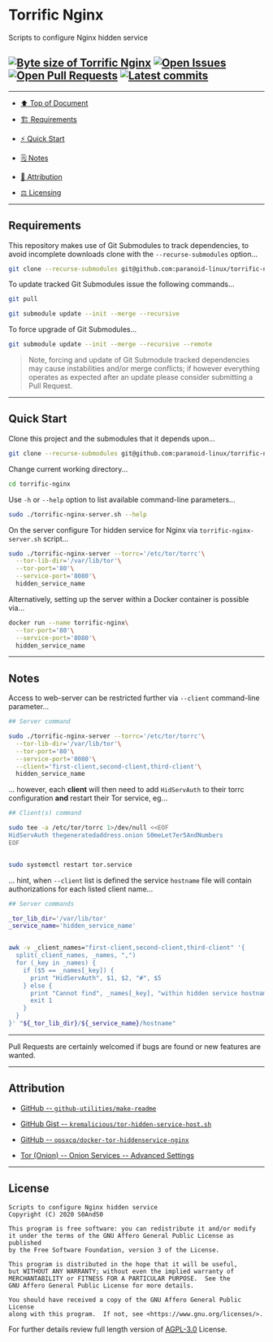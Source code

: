 # Torrific Nginx
[heading__top]:
  #torrific-nginx
  "&#x2B06; Scripts to configure Nginx hidden service"


Scripts to configure Nginx hidden service

## [![Byte size of Torrific Nginx][badge__master__torrific_nginx__source_code]][torrific_nginx__master__source_code] [![Open Issues][badge__issues__torrific_nginx]][issues__torrific_nginx] [![Open Pull Requests][badge__pull_requests__torrific_nginx]][pull_requests__torrific_nginx] [![Latest commits][badge__commits__torrific_nginx__master]][commits__torrific_nginx__master]

---


- [:arrow_up: Top of Document][heading__top]

- [:building_construction: Requirements][heading__requirements]

- [:zap: Quick Start][heading__quick_start]

- [&#x1F5D2; Notes][heading__notes]

- [:card_index: Attribution][heading__attribution]

- [:balance_scale: Licensing][heading__license]


---


## Requirements
[heading__requirements]:
  #requirements
  "&#x1F3D7; Prerequisites and/or dependencies that this project needs to function properly"


This repository makes use of Git Submodules to track dependencies, to avoid incomplete downloads clone with the `--recurse-submodules` option...


```Bash
git clone --recurse-submodules git@github.com:paranoid-linux/torrific-nginx.git
```


To update tracked Git Submodules issue the following commands...


```Bash
git pull

git submodule update --init --merge --recursive
```


To force upgrade of Git Submodules...


```Bash
git submodule update --init --merge --recursive --remote
```


> Note, forcing and update of Git Submodule tracked dependencies may cause instabilities and/or merge conflicts; if however everything operates as expected after an update please consider submitting a Pull Request.


______


## Quick Start
[heading__quick_start]:
  #quick-start
  "&#9889; Perhaps as easy as one, 2.0,..."


Clone this project and the submodules that it depends upon...


```Bash
git clone --recurse-submodules git@github.com:paranoid-linux/torrific-nginx.git
```


Change current working directory...


```Bash
cd torrific-nginx
```


Use `-h` or `--help` option to list available command-line parameters...


```Bash
sudo ./torrific-nginx-server.sh --help
```


On the server configure Tor hidden service for Nginx via `torrific-nginx-server.sh` script...


```Bash
sudo ./torrific-nginx-server --torrc='/etc/tor/torrc'\
  --tor-lib-dir='/var/lib/tor'\
  --tor-port='80'\
  --service-port='8080'\
  hidden_service_name
```


Alternatively, setting up the server within a Docker container is possible via...


```Bash
docker run --name torrific-nginx\
  --tor-port='80'\
  --service-port='8080'\
  hidden_service_name
```


______


## Notes
[heading__notes]:
  #notes
  "&#x1F5D2; Additional things to keep in mind when developing"



Access to web-server can be restricted further via `--client` command-line parameter...


```Bash
## Server command

sudo ./torrific-nginx-server --torrc='/etc/tor/torrc'\
  --tor-lib-dir='/var/lib/tor'\
  --tor-port='80'\
  --service-port='8080'\
  --client='first-client,second-client,third-client'\
  hidden_service_name
```


... however, each **client** will then need to add `HidServAuth` to their torrc configuration **and** restart their Tor service, eg...


```Bash
## Client(s) command

sudo tee -a /etc/tor/torrc 1>/dev/null <<EOF
HidServAuth thegeneratedaddress.onion S0meLet7er5AndNumbers
EOF


sudo systemctl restart tor.service
```


... hint, when `--client` list is defined the service `hostname` file will contain authorizations for each listed client name...


```Bash
## Server commands

_tor_lib_dir='/var/lib/tor'
_service_name='hidden_service_name'


awk -v _client_names="first-client,second-client,third-client" '{
  split(_client_names, _names, ",")
  for (_key in _names) {
    if ($5 == _names[_key]) {
      print "HidServAuth", $1, $2, "#", $5
    } else {
      print "Cannot find", _names[_key], "within hidden service hostname file"
      exit 1
    }
  }
}' "${_tor_lib_dir}/${_service_name}/hostname"
```


---


Pull Requests are certainly welcomed if bugs are found or new features are wanted.


______


## Attribution
[heading__attribution]:
  #attribution
  "&#x1F4C7; Resources that where helpful in building this project so far."


- [GitHub -- `github-utilities/make-readme`](https://github.com/github-utilities/make-readme)

- [GitHub Gist -- `kremalicious/tor-hidden-service-host.sh`](https://gist.github.com/kremalicious/bd030dd79964f8f700f8272f03ec6af9)

- [GitHub -- `opsxcq/docker-tor-hiddenservice-nginx`](https://github.com/opsxcq/docker-tor-hiddenservice-nginx/blob/master/nginx.conf)

- [Tor (Onion) -- Onion Services -- Advanced Settings](http://3gldbgtv5e4god56.onion/onion-services/advanced/onion-location/)


______


## License
[heading__license]:
  #license
  "&#x2696; Legal side of Open Source"


```
Scripts to configure Nginx hidden service
Copyright (C) 2020 S0AndS0

This program is free software: you can redistribute it and/or modify
it under the terms of the GNU Affero General Public License as published
by the Free Software Foundation, version 3 of the License.

This program is distributed in the hope that it will be useful,
but WITHOUT ANY WARRANTY; without even the implied warranty of
MERCHANTABILITY or FITNESS FOR A PARTICULAR PURPOSE.  See the
GNU Affero General Public License for more details.

You should have received a copy of the GNU Affero General Public License
along with this program.  If not, see <https://www.gnu.org/licenses/>.

```


For further details review full length version of [AGPL-3.0][branch__current__license] License.



[branch__current__license]:
  /LICENSE
  "&#x2696; Full length version of AGPL-3.0 License"


[badge__commits__torrific_nginx__master]:
  https://img.shields.io/github/last-commit/paranoid-linux/torrific-nginx/master.svg

[commits__torrific_nginx__master]:
  https://github.com/paranoid-linux/torrific-nginx/commits/master
  "&#x1F4DD; History of changes on this branch"


[torrific_nginx__community]:
  https://github.com/paranoid-linux/torrific-nginx/community
  "&#x1F331; Dedicated to functioning code"


[issues__torrific_nginx]:
  https://github.com/paranoid-linux/torrific-nginx/issues
  "&#x2622; Search for and _bump_ existing issues or open new issues for project maintainer to address."

[pull_requests__torrific_nginx]:
  https://github.com/paranoid-linux/torrific-nginx/pulls
  "&#x1F3D7; Pull Request friendly, though please check the Community guidelines"

[torrific_nginx__master__source_code]:
  https://github.com/paranoid-linux/torrific-nginx/
  "&#x2328; Project source!"

[badge__issues__torrific_nginx]:
  https://img.shields.io/github/issues/paranoid-linux/torrific-nginx.svg

[badge__pull_requests__torrific_nginx]:
  https://img.shields.io/github/issues-pr/paranoid-linux/torrific-nginx.svg

[badge__master__torrific_nginx__source_code]:
  https://img.shields.io/github/repo-size/paranoid-linux/torrific-nginx
